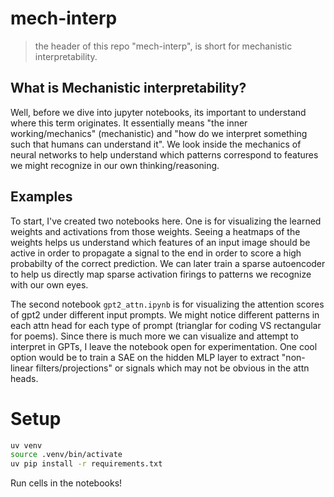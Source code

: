 # mech-interp

> the header of this repo "mech-interp", is short for mechanistic interpretability.

## What is Mechanistic interpretability? 

Well, before we dive into jupyter notebooks, its important to understand where this term originates. It essentially means "the inner working/mechanics" (mechanistic) and "how do we interpret something such that humans can understand it". We look inside the mechanics of neural networks to help understand which patterns correspond to features we might recognize in our own thinking/reasoning.

## Examples
To start, I've created two notebooks here. One is for visualizing the learned weights and activations from those weights. Seeing a heatmaps of the weights helps us understand which features of an input image should be active in order to propagate a signal to the end in order to score a high probabilty of the correct prediction. We can later train a sparse autoencoder to help us directly map sparse activation firings to patterns we recognize with our own eyes.

The second notebook `gpt2_attn.ipynb` is for visualizing the attention scores of gpt2 under different input prompts. We might notice different patterns in each attn head for each type of prompt (trianglar for coding VS rectangular for poems). Since there is much more we can visualize and attempt to interpret in GPTs, I leave the notebook open for experimentation. One cool option would be to train a SAE on the hidden MLP layer to extract "non-linear filters/projections" or signals which may not be obvious in the attn heads.

# Setup

```bash
uv venv
source .venv/bin/activate
uv pip install -r requirements.txt

```

Run cells in the notebooks!
